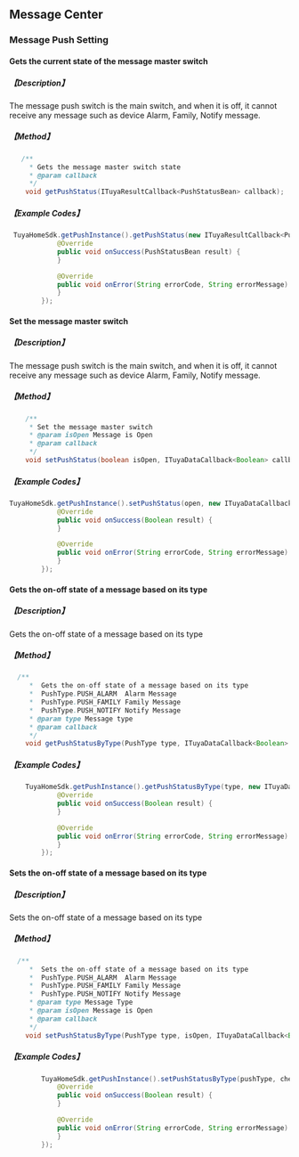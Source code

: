 ## Message Center

### Message Push Setting

#### Gets the current state of the message master switch

##### 【Description】

The message push switch is the main switch, and when it is off, it cannot receive any message such as device Alarm, Family, Notify message.

##### 【Method】

```java
   /**
     * Gets the message master switch state
     * @param callback
     */
    void getPushStatus(ITuyaResultCallback<PushStatusBean> callback);
```

##### 【Example Codes】

```java
 TuyaHomeSdk.getPushInstance().getPushStatus(new ITuyaResultCallback<PushStatusBean>() {
            @Override
            public void onSuccess(PushStatusBean result) {
            }

            @Override
            public void onError(String errorCode, String errorMessage) {
            }
        });
```

#### Set the message master switch

##### 【Description】

The message push switch is the main switch, and when it is off, it cannot receive any message such as device Alarm, Family, Notify message.

##### 【Method】

```java
    /**
     * Set the message master switch
     * @param isOpen Message is Open
     * @param callback
     */
    void setPushStatus(boolean isOpen, ITuyaDataCallback<Boolean> callback);
```

##### 【Example Codes】

```java
TuyaHomeSdk.getPushInstance().setPushStatus(open, new ITuyaDataCallback<Boolean>() {
            @Override
            public void onSuccess(Boolean result) {
            }

            @Override
            public void onError(String errorCode, String errorMessage) {
            }
        });
```


#### Gets the on-off state of a message based on its type

##### 【Description】

Gets the on-off state of a message based on its type

##### 【Method】

```java
  /**
     *  Gets the on-off state of a message based on its type
     *  PushType.PUSH_ALARM  Alarm Message
     *  PushType.PUSH_FAMILY Family Message
     *  PushType.PUSH_NOTIFY Notify Message
     * @param type Message type
     * @param callback
     */
    void getPushStatusByType(PushType type, ITuyaDataCallback<Boolean> callback);
```

##### 【Example Codes】

```java
    TuyaHomeSdk.getPushInstance().getPushStatusByType(type, new ITuyaDataCallback<Boolean>() {
            @Override
            public void onSuccess(Boolean result) {
            }

            @Override
            public void onError(String errorCode, String errorMessage) {
            }
        });
```

#### Sets the on-off state of a message based on its type

##### 【Description】

Sets the on-off state of a message based on its type

##### 【Method】

```java
  /**
     *  Sets the on-off state of a message based on its type
     *  PushType.PUSH_ALARM  Alarm Message
     *  PushType.PUSH_FAMILY Family Message
     *  PushType.PUSH_NOTIFY Notify Message
     * @param type Message Type
     * @param isOpen Message is Open
     * @param callback
     */
    void setPushStatusByType(PushType type, isOpen, ITuyaDataCallback<Boolean> callback);
```

##### 【Example Codes】

```java
        TuyaHomeSdk.getPushInstance().setPushStatusByType(pushType, checked, new ITuyaDataCallback<Boolean>() {
            @Override
            public void onSuccess(Boolean result) {
            }

            @Override
            public void onError(String errorCode, String errorMessage) {
            }
        });
```